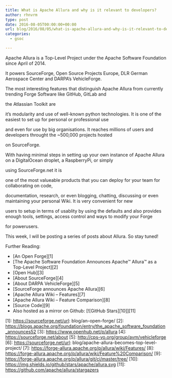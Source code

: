 ```yaml
---
title: What is Apache Allura and why is it relevant to developers?
author: rhnvrm
type: post
date: 2016-08-05T00:00:00+00:00
url: blog/2016/08/05/what-is-apache-allura-and-why-is-it-relevant-to-developers/
categories:
  - gsoc

---
```

Apache Allura is a Top-Level Project under the Apache Software Foundation since April of 2014.
  
It powers SourceForge, Open Source Projects Europe, DLR German Aerospace Center and DARPA’s VehicleForge.

The most interesting features that distinguish Apache Allura from currently trending Forge Software like GitHub, GitLab and
  
the Atlassian Toolkit are
  
it’s modularity and use of well-known python technologies. It is one of the easiest to set up for personal or professional use
  
and even for use by big organisations. It reaches millions of users and developers throught the ~500,000 projects hosted
  
on SourceForge.

With having minimal steps in setting up your own instance of Apache Allura on a DigitalOcean droplet, a RaspberryPi, or simply
  
using SourceForge.net it is
  
one of the most valueable products that you can deploy for your team for collaborating on code,
  
documentation, research, or even blogging, chatting, discussing or even maintaining your personal Wiki. It is very convenient for new
  
users to setup in terms of usablity by using the defaults and also provides enough tools, settings, access control and ways to modify your Forge
  
for powerusers.

This week, I will be posting a series of posts about Allura. So stay tuned!

Further Reading:

  * [An Open Forge][1]
  * [The Apache Software Foundation Announces Apache™ Allura™ as a Top-Level Project][2]
  * [Open Hub][3]
  * [About SourceForge][4]
  * [About DARPA VehicleForge][5]
  * [SourceForge announces Apache Allura][6]
  * [Apache Allura Wiki &#8211; Features][7]
  * [Apache Allura Wiki &#8211; Feature Comparison][8]
  * [Source Code][9]
  * Also hosted as a mirror on Github: [![GitHub Stars][10]][11]

 [1]: https://sourceforge.net/url: blog/an-open-forge/
 [2]: https://blogs.apache.org/foundation/entry/the_apache_software_foundation_announces52
 [3]: https://www.openhub.net/p/allura
 [4]: https://sourceforge.net/about
 [5]: http://cps-vo.org/group/avm/vehicleforge
 [6]: https://sourceforge.net/url: blog/apache-allura-becomes-top-level-project/
 [7]: https://forge-allura.apache.org/p/allura/wiki/Features/
 [8]: https://forge-allura.apache.org/p/allura/wiki/Feature%20Comparison/
 [9]: https://forge-allura.apache.org/p/allura/git/ci/master/tree/
 [10]: https://img.shields.io/github/stars/apache/allura.svg
 [11]: https://github.com/apache/allura/stargazers